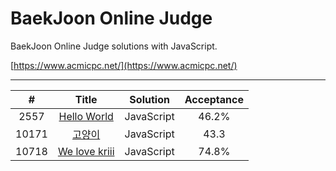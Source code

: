 # BaekJoon Online Judge
BaekJoon Online Judge solutions with JavaScript.

[https://www.acmicpc.net/](https://www.acmicpc.net/)

---

| # | Title | Solution | Acceptance |
|:---:|:---:|:---:|:---:|
| 2557 | [Hello World](https://www.acmicpc.net/problem/2557) | JavaScript | 46.2% |
| 10171 | [고양이](https://www.acmicpc.net/problem/10171) | JavaScript | 43.3|
| 10718 | [We love kriii](https://www.acmicpc.net/problem/10718) | JavaScript | 74.8% |